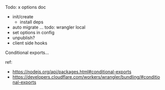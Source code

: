 Todo:
x options doc
- init/create
  - install deps
- auto migrate ... todo: wrangler local
- set options in config
- unpublish?
- client side hooks

Conditional exports...

ref: 
- https://nodejs.org/api/packages.html#conditional-exports
- https://developers.cloudflare.com/workers/wrangler/bundling/#conditional-exports

